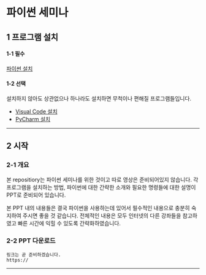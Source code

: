 # 파이썬 세미나

## 1 프로그램 설치
#### 1-1 필수
[파이썬 설치](https://www.python.org/)

#### 1-2 선택
설치하지 않아도 상관없으나 하나라도 설치하면 무척이나 편해질 프로그램들입니다.

* [Visual Code 설치](https://code.visualstudio.com/download) 
* [PyCharm 설치](https://www.jetbrains.com/ko-kr/pycharm/download/#section=windows)

---

## 2 시작
### 2-1 개요
본 repositiory는 파이썬 세미나를 위한 것이고 따로 영상은 준비되어있지 않습니다.
각 프로그램을 설치하는 방법, 파이썬에 대한 간략한 소개와 필요한 명령들에 대한 설명이 PPT로 준비되어 있습니다.

본 PPT 내의 내용들은 결국 파이썬을 사용하는데 있어서 필수적인 내용으로 충분히 숙지하여 주시면 좋을 것 같습니다.
전체적인 내용은 모두 인터넷의 다른 강좌들을 참고하였고 빠른 시간에 익힐 수 있도록 간략화하였습니다.


### 2-2 PPT 다운로드
    링크는 곧 준비하겠습니다.
    https://


---
